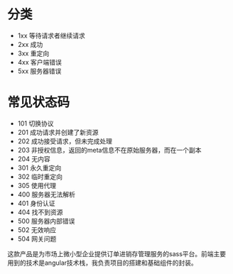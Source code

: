 # 分类
 - 1xx 等待请求者继续请求
 - 2xx 成功
 - 3xx 重定向
 - 4xx 客户端错误
 - 5xx 服务器错误
# 常见状态码
 - 101 切换协议
 - 201 成功请求并创建了新资源
 - 202 成功接受请求，但未完成处理
 - 203 非授权信息，返回的meta信息不在原始服务器，而在一个副本
 - 204 无内容
 - 301 永久重定向
 - 302 临时重定向
 - 305 使用代理
 - 400 服务器无法解析
 - 401 身份认证
 - 404 找不到资源
 - 500 服务器内部错误
 - 502 无效响应
 - 504 网关问题


 这款产品是为市场上微小型企业提供订单进销存管理服务的sass平台。前端主要用到的技术是angular技术栈，我负责项目的搭建和基础组件的封装。